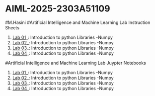 # AIML-2025-2303A51109
#M.Hasini
#Artificial Intelligence and Machine Learning Lab Instruction Sheets
 1. [Lab 01]()_: Introduction to python Libraries -Numpy
 2. [Lab 02]()_: Introduction to python Libraries -Numpy
 3. [Lab 03]()_: Introduction to python Libraries -Numpy
 4. [Lab 04]()_: Introduction to python Libraries -Numpy


#Artificial Intelligence and Machine Learning Lab Juypter Notebooks
1. [Lab 01]()_: Introduction to python Libraries -Numpy
2. [Lab 02]()_: Introduction to python Libraries -Numpy
3. [Lab 03]()_: Introduction to python Libraries -Numpy
4. [Lab 04]()_: Introduction to python Libraries -Numpy
